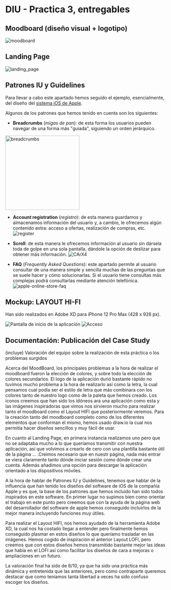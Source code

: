 # DIU - Practica 3, entregables

## Moodboard (diseño visual + logotipo)   

![moodboard](https://user-images.githubusercontent.com/75760642/118404252-690e3d80-b672-11eb-87fc-f9ed70aa3db0.png)



## Landing Page

![landing_page](https://user-images.githubusercontent.com/75760642/118285856-2d3c7200-b4d2-11eb-88e4-d5547bfcb532.png)


## Patrones IU y Guidelines

Para llevar a cabo este apartado hemos seguido el ejemplo, esencialmente, del diseño del [sistema iOS de Apple](https://developer.apple.com/design/human-interface-guidelines/ios/overview/themes/).

Algunos de los patrones que hemos tenido en cuenta son los siguientes:

* **Breadcrumbs** (*migas de pan*): de esta forma los usuarios pueden navegar de una forma más "guiada", siguiendo un orden jerárquico.
<img width="232" alt="breadcrumbs" src="https://user-images.githubusercontent.com/75760642/118110519-c8561e80-b3e2-11eb-9890-ced0dd35d9e3.png">

* **Account registration** (*registro*): de esta manera guardamos y almacenamos información del usuario y, a cambio, le ofrecemos algún contenido extra: acceso a ofertas, realización de compras, etc.
![register](https://user-images.githubusercontent.com/75760642/118115676-8d0b1e00-b3e9-11eb-8fa0-417ce8cc5711.png)


* **Scroll**: de esta manera le ofrecemos información al usuario sin dársela toda de golpe en una sola pantalla, dándole la opción de deslizar para obtener más información.
![CArX4](https://user-images.githubusercontent.com/75760642/118115773-aca24680-b3e9-11eb-87fd-d76603285610.png)


* **FAQ** (*Frequently Asked Questions*): este apartado permite al usuario consultar de una manera simple y sencilla muchas de las preguntas que se suele hacer y cómo solucionarlas. Si el usuario tiene consultas más complejas podrá consultarlas mediante atención telefónica.
![apple-online-store-faq](https://user-images.githubusercontent.com/75760642/118115877-ce033280-b3e9-11eb-86b0-c57feee97ce9.png)


## Mockup: LAYOUT HI-FI

Han sido realizados en Adobe XD para iPhone 12 Pro Max (428 x 926 px).


![Pantalla de inicio de la aplicación](https://user-images.githubusercontent.com/75760642/118404326-c6a28a00-b672-11eb-8369-5d3eb5bde414.png)
![Acceso](https://user-images.githubusercontent.com/75760642/118404327-c904e400-b672-11eb-96c0-45d388633273.png)



## Documentación: Publicación del Case Study


(incluye) Valoración del equipo sobre la realización de esta práctica o los problemas surgidos

Acerca del MoodBoard, los principales problemas a la hora de realizar el moodboard fueron la elección de colores, y sobre todo la elección de colores secundarios. El logo de la aplicación durió bastante rápido no tuvimos mucho problema a la hora de realizarlo así como la letra, la cual pensamos cual podía ser el estilo de letra que más combinara con los colores tanto de nuestro logo como de la paleta que hemos creado. Los iconos creemos que han sido los idóneos ara una aplicación como esta y las imágenes inspiradoras que vimos nos sirvieron mucho para realizar tanto el moodboard como el Layout HIFI que posteriormente veremos. Para la creación tanto del moodboard completo como de los diferentes elementos que conforman el mismo, hemos usado draw.io la cual nos permitía hacer diseños sencillos y muy fácil de usar.

En cuanto al Landing Page, en primera instancia realizamos uno pero que no se adaptaba mucho a lo que queríamos transmitir con nuestra aplicación, así que volvimos a crearlo de cero con una plantilla bastante útil de la página ... .Creimos necesario que en nuestr página, nada más entrar se viera claramente tanto dónde iniciar sesión como dónde crear una cuenta. Además añadimos una opción para descargar la aplicación orientado a los dispositivos móviles.

A la hora de hablar de Patrones IU y Guidelines, tenemos que hablar de la influencia que han tenido los diseños del software de iOS de la compañía Apple y es que,
la base de los patrones que hemos incluido han sido todos inspirados en este software. En primer lugar no supimos bien como orientar el trabajo en este punto pero creemos que con la ayuda de la página web del desarrollador del software de apple hemos conseguido incluirlos de la mejor manera incluyendo funciones muy útiles.

Para realizar el Layout HIFI, nos hemos ayudado de la herramienta Adobe XD, la cual nos ha costado llegar a entender pero finalmente hemos conseguido plasmar en estos diseños lo que queríamo trasladar en las imágenes. Hemos cogido de inspiración el anterior Layout LOFI, pero creemos que con estos diseños hemos transmitido bastante mejor las ideas que había en el LOFI así como facilitar los diseños de cara a mejoras o ampliaciones en un futuro.

La valoración final ha sido de 8/10, ya que ha sido una práctica más dinámica y entretenida que las anteriores, pero como contraparte queremos destacar que como teníamos tanta libertad a veces ha sido confuso escoger los diseños.
